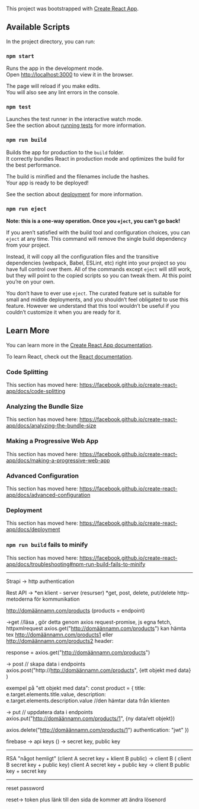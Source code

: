 This project was bootstrapped with [Create React App](https://github.com/facebook/create-react-app).

## Available Scripts

In the project directory, you can run:

### `npm start`

Runs the app in the development mode.<br />
Open [http://localhost:3000](http://localhost:3000) to view it in the browser.

The page will reload if you make edits.<br />
You will also see any lint errors in the console.

### `npm test`

Launches the test runner in the interactive watch mode.<br />
See the section about [running tests](https://facebook.github.io/create-react-app/docs/running-tests) for more information.

### `npm run build`

Builds the app for production to the `build` folder.<br />
It correctly bundles React in production mode and optimizes the build for the best performance.

The build is minified and the filenames include the hashes.<br />
Your app is ready to be deployed!

See the section about [deployment](https://facebook.github.io/create-react-app/docs/deployment) for more information.

### `npm run eject`

**Note: this is a one-way operation. Once you `eject`, you can’t go back!**

If you aren’t satisfied with the build tool and configuration choices, you can `eject` at any time. This command will remove the single build dependency from your project.

Instead, it will copy all the configuration files and the transitive dependencies (webpack, Babel, ESLint, etc) right into your project so you have full control over them. All of the commands except `eject` will still work, but they will point to the copied scripts so you can tweak them. At this point you’re on your own.

You don’t have to ever use `eject`. The curated feature set is suitable for small and middle deployments, and you shouldn’t feel obligated to use this feature. However we understand that this tool wouldn’t be useful if you couldn’t customize it when you are ready for it.

## Learn More

You can learn more in the [Create React App documentation](https://facebook.github.io/create-react-app/docs/getting-started).

To learn React, check out the [React documentation](https://reactjs.org/).

### Code Splitting

This section has moved here: https://facebook.github.io/create-react-app/docs/code-splitting

### Analyzing the Bundle Size

This section has moved here: https://facebook.github.io/create-react-app/docs/analyzing-the-bundle-size

### Making a Progressive Web App

This section has moved here: https://facebook.github.io/create-react-app/docs/making-a-progressive-web-app

### Advanced Configuration

This section has moved here: https://facebook.github.io/create-react-app/docs/advanced-configuration

### Deployment

This section has moved here: https://facebook.github.io/create-react-app/docs/deployment

### `npm run build` fails to minify

This section has moved here: https://facebook.github.io/create-react-app/docs/troubleshooting#npm-run-build-fails-to-minify

_____________________________________________________________

Strapi -> http authentication

Rest API -> 
*en klient - server (resurser)
*get, post, delete, put/delete
http-metoderna för kommunikation

http://domäännamn.com/products (products = endpoint)

->get //läsa , gör detta genom axios request-promise, js egna fetch, httpxmlrequest
axios.get("http://domäännamn.com/products") kan hämta tex 
http://domäännamn.com/products1 eller http://domäännamn.com/products2
header: 

response = axios.get("http://domäännamn.com/products")

-> post // skapa data i endpoints
axios.post("http://http://domäännamn.com/products", {ett objekt med data} )

exempel på "ett objekt med data":
const product = {   title: e.target.elements.title.value, 
                    description: e.target.elements.description.value 
                    //den hämtar data från klienten
                      

-> put // uppdatera data i endpoints
axios.put("http://domäännamn.com/products/1", {ny data/ett objekt})

axios.delete("http://domäännamn.com/products/1")
authentication: "jwt"
})



firebase -> 
    api keys ()
    -> secret key, public key

________ 
RSA 
"något hemligt" (client A secret key + klient B public)
-> client B ( client B secret key + public key)
client A secret key + public key -> client B public key + secret key
________

reset password

reset-> token plus länk till den sida de kommer att ändra lösenord
